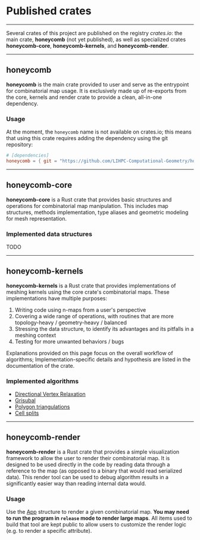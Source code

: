 # Published crates

---

Several crates of this project are published on the registry _crates.io_: the main crate, **honeycomb** (not yet 
published), as well as specialized crates **honeycomb-core**, **honeycomb-kernels**, and **honeycomb-render**.

---

## honeycomb

**honeycomb** is the main crate provided to user and serve as the entrypoint for combinatorial map usage. It is
exclusively made up of re-exports from the core, kernels and render crate to provide a clean, all-in-one dependency.

### Usage

At the moment, the `honeycomb` name is not available on crates.io; this means that using this crate requires adding
the dependency using the git repository:

```toml
# [dependencies]
honeycomb = { git = "https://github.com/LIHPC-Computational-Geometry/honeycomb" }
```

---

## honeycomb-core

**honeycomb-core** is a Rust crate that provides basic structures and operations for combinatorial map manipulation.
This includes map structures, methods implementation, type aliases and geometric modeling for mesh representation.

### Implemented data structures

TODO

---

## honeycomb-kernels

**honeycomb-kernels** is a Rust crate that provides implementations of meshing kernels using the core crate's
combinatorial maps. These implementations have multiple purposes:

1. Writing code using n-maps from a user's perspective
2. Covering a wide range of operations, with routines that are more topology-heavy / geometry-heavy / balanced
3. Stressing the data structure, to identify its advantages and its pitfalls in a meshing context
4. Testing for more unwanted behaviors / bugs

Explanations provided on this page focus on the overall workflow of algorithms; Implementation-specific details and
hypothesis are listed in the documentation of the crate.

### Implemented algorithms

- [Directional Vertex Relaxation](../kernels/dvr.md)
- [Grisubal](../kernels/grisubal.md)
- [Polygon triangulations](../kernels/triangulations.md)
- [Cell splits](../kernels/splits.md)


---

## honeycomb-render

**honeycomb-render** is a Rust crate that provides a simple visualization framework to allow the user to render their
combinatorial map. It is designed to be used directly in the code by reading data through a reference to the map (as
opposed to a binary that would read serialized data). This render tool can be used to debug algorithm results in a
significantly easier way than reading internal data would.

### Usage

Use the [App](../honeycomb_render/struct.App.html) structure to render a given combinatorial map. **You may need to run
the program in `release` mode to render large maps**. All items used to build that tool are kept public to allow users
to customize the render logic (e.g. to render a specific attribute).

